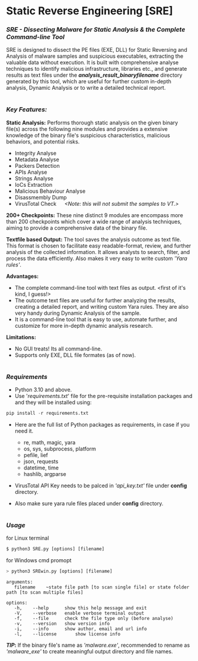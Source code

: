# Static Reverse Engineering [SRE]

### *SRE - Dissecting Malware for Static Analysis & the Complete Command-line Tool*

SRE is designed to dissect the PE files (EXE, DLL) for Static Reversing and Analysis of malware samples and suspicious executables, extracting the valuable data without execution. It is built with comprehensive analyse techniques to identify malicious infrastructure, libraries etc., and generate results as text files under the **_analysis_result_binaryfilename_** directory generated by this tool, which are useful for further custom in-depth analysis, Dynamic Analysis or to write a detailed technical report. <br /><br />


 ### *Key Features:* 
**Static Analysis:** Performs thorough static analysis on the given binary file(s) across the following nine modules and provides a extensive knowledge of the binary file's suspicious characteristics, malicious behaviors, and potential risks.
-   Integrity Analyse
-   Metadata Analyse
-   Packers Detection
-   APIs Analyse
-   Strings Analyse
-   IoCs Extraction
-   Malicious Behaviour Analyse
-   Disassmembly Dump
-   VirusTotal Check &emsp; _<Note: this will not submit the samples to VT.>_

**200+ Checkpoints:** These nine distinct 9 modules are encompass more than 200 checkpoints which cover a wide range of analysis techniques, aiming to provide a comprehensive data of the binary file.

**Textfile based Output:** The tool saves the analysis outcome as text file. This format is chosen to facilitate easy readable-format, review, and further analysis of the collected information. It allows analysts to search, filter, and process the data efficiently.  Also makes it very easy to write custom *'Yara rules'*.<br />


**Advantages:**
- The complete command-line tool with text files as output. <first of it's kind, I guess!>
- The outcome text files are useful for further analyzing the results, creating a detailed report, and writing custom Yara rules. They are also very handy during Dynamic Analysis of the sample.
- It is a command-line tool that is easy to use, automate further, and customize for more in-depth dynamic analysis research.

**Limitations:**
-  No GUI treats!  Its all command-line.
-  Supports only EXE, DLL file formates (as of now).<br /><br />



### *Requirements*
- Python 3.10 and above.<br />
- Use '_requirements.txt_' file for the pre-requisite installation packages and and they will be installed using:<br />
 ```python
 pip install -r requirements.txt
 ```
- Here are the full list of Python packages as requirements, in case if you need it.<br />
  - re, math, magic, yara
  - os, sys, subprocess, platform
  - pefile, lief
  - json, requests
  - datetime, time
  - hashlib, argparse

- VirusTotal API Key needs to be palced in *'api_key.txt'* file under **config** directory.<br />
- Also make sure yara rule files placed under **config** directory.<br /><br />

### *Usage*
for Linux terminal
```python
$ python3 SRE.py [options] [filename]
```
for Windows cmd promopt
```python
> python3 SREwin.py [options] [filename]
```
```
arguments:
   filename    ~state file path [to scan single file] or state folder path [to scan multiple files] 
 
options:
   -h,    --help	  show this help message and exit
   -V,    --verbose	  enable verbose terminal output            
   -f,    --file	  check the file type only (before analyse)
   -v,    --version	  show version info               
   -i,    --info	  show author, email and url info            
   -l,    --license 	  show license info
```


**_TIP_:**  If the binary file's name as *'malware.exe'*, recommended to rename as *'malware_exe'* to create meaningful output directory and file names.
<br />
